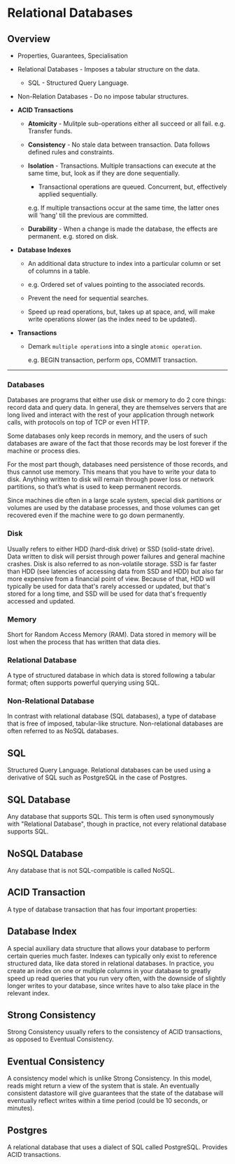 # Relational Databases

## Overview

* Properties, Guarantees, Specialisation

* Relational Databases - Imposes a tabular structure on the data.

    * SQL - Structured Query Language.

* Non-Relation Databases - Do no impose tabular structures.

* __ACID Transactions__

    * __Atomicity__ - Mulitple sub-operations either all succeed or all fail. e.g. Transfer funds.

    * __Consistency__ - No stale data between transaction. Data follows defined rules and constraints.

    * __Isolation__ - Transactions. Multiple transactions can execute at the same time, but, look as if they are done sequentially.

        * Transactional operations are queued. Concurrent, but, effectively applied sequentially.
        
        e.g. If multiple transactions occur at the same time, the latter ones will 'hang' till the previous are committed.



    * __Durability__ - When a change is made the database, the effects are permanent. e.g. stored on disk.

* __Database Indexes__

    * An additional data structure to index into a particular column or set of columns in a table.

    * e.g. Ordered set of values pointing to the associated records.

    * Prevent the need for sequential searches.

    * Speed up read operations, but, takes up at space, and, will make write operations slower (as the index need to be updated).

* __Transactions__

    * Demark `multiple operation`s into a single `atomic operation`. 
    
        e.g. BEGIN transaction, perform ops, COMMIT transaction.





---

### Databases

Databases are programs that either use disk or memory to do 2 core things: record data and query data. In general, they are themselves servers that are long lived and interact with the rest of your application through network calls, with protocols on top of TCP or even HTTP.

Some databases only keep records in memory, and the users of such databases are aware of the fact that those records may be lost forever if the machine or process dies.

For the most part though, databases need persistence of those records, and thus cannot use memory. This means that you have to write your data to disk. Anything written to disk will remain through power loss or network partitions, so that’s what is used to keep permanent records.

Since machines die often in a large scale system, special disk partitions or volumes are used by the database processes, and those volumes can get recovered even if the machine were to go down permanently.

### Disk
Usually refers to either HDD (hard-disk drive) or SSD (solid-state drive). Data written to disk will persist through power failures and general machine crashes. Disk is also referred to as non-volatile storage.
SSD is far faster than HDD (see latencies of accessing data from SSD and HDD) but also far more expensive from a financial point of view. Because of that, HDD will typically be used for data that's rarely accessed or updated, but that's stored for a long time, and SSD will be used for data that's frequently accessed and updated.

### Memory

Short for Random Access Memory (RAM). Data stored in memory will be lost when the process that has written that data dies.

### Relational Database

A type of structured database in which data is stored following a tabular format; often supports powerful querying using SQL.

### Non-Relational Database

In contrast with relational database (SQL databases), a type of database that is free of imposed, tabular-like structure. Non-relational databases are often referred to as NoSQL databases.

## SQL
Structured Query Language. Relational databases can be used using a derivative of SQL such as PostgreSQL in the case of Postgres.

## SQL Database
Any database that supports SQL. This term is often used synonymously with "Relational Database", though in practice, not every relational database supports SQL.

## NoSQL Database
Any database that is not SQL-compatible is called NoSQL.

## ACID Transaction
A type of database transaction that has four important properties:

## Database Index

A special auxiliary data structure that allows your database to perform certain queries much faster. Indexes can typically only exist to reference structured data, like data stored in relational databases. In practice, you create an index on one or multiple columns in your database to greatly speed up read queries that you run very often, with the downside of slightly longer writes to your database, since writes have to also take place in the relevant index.

## Strong Consistency
Strong Consistency usually refers to the consistency of ACID transactions, as opposed to Eventual Consistency.

## Eventual Consistency

A consistency model which is unlike Strong Consistency. In this model, reads might return a view of the system that is stale. An eventually consistent datastore will give guarantees that the state of the database will eventually reflect writes within a time period (could be 10 seconds, or minutes).

## Postgres

A relational database that uses a dialect of SQL called PostgreSQL. Provides ACID transactions.
